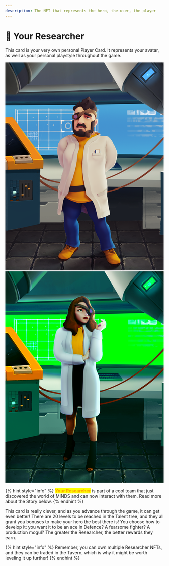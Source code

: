 ```yaml
---
description: The NFT that represents the hero, the user, the player
---
```


# 🔭 Your Researcher

This card is your very own personal Player Card. It represents your avatar, as well as your personal playstyle throughout the game.

![](../../../../.gitbook/assets/researcher.png) ![](../../../../.gitbook/assets/cHICK.png)

{% hint style="info" %}
<mark style="color:orange;">**Your Researcher**</mark> is part of a cool team that just discovered the world of MINDS and can now interact with them. Read more about the Story below.
{% endhint %}

This card is really clever, and as you advance through the game, it can get even better! There are 20 levels to be reached in the Talent tree, and they all grant you bonuses to make your hero the best there is! You choose how to develop it: you want it to be an ace in Defence? A fearsome fighter? A production mogul? The greater the Researcher, the better rewards they earn.

{% hint style="info" %}
Remember, you can own multiple Researcher NFTs, and they can be traded in the Tavern, which is why it might be worth leveling it up further!
{% endhint %}

